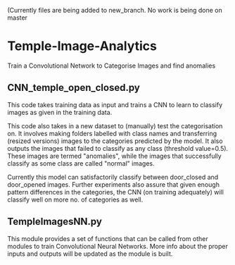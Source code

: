 (Currently files are being added to new_branch. No work is being done on master
# Temple-Image-Analytics
Train a Convolutional Network to Categorise Images and find anomalies

## CNN_temple_open_closed.py
This code takes training data as input and trains a CNN to learn to classify images as given in the training data.

This code also takes in a new dataset to (manually) test the categorisation on. It involves making folders labelled with class names and transferring (resized versions) images to the categories predicted by the model. It also outputs the images that failed to classify as any class (threshold value=0.5). These images are termed "anomalies", while the images that successfully classify as some class are called "normal" images.

Currently this model can satisfactorily classify between door_closed and door_opened images. Further experiments also assure that given enough pattern differences in the categories, the CNN (on training adequately) will classify well on more no. of categories as well.

## TempleImagesNN.py
This module provides a set of functions that can be called from other modules to train Convolutional Neural Networks.
More info about the proper inputs and outputs will be updated as the module is built.
